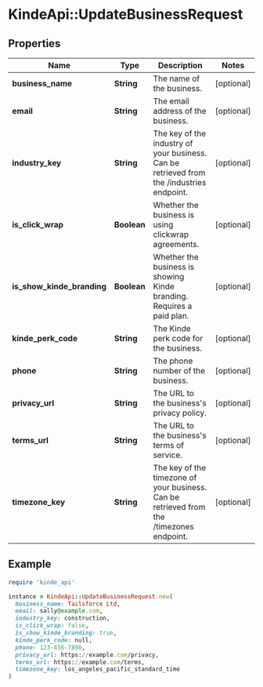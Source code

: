 # KindeApi::UpdateBusinessRequest

## Properties

| Name | Type | Description | Notes |
| ---- | ---- | ----------- | ----- |
| **business_name** | **String** | The name of the business. | [optional] |
| **email** | **String** | The email address of the business. | [optional] |
| **industry_key** | **String** | The key of the industry of your business. Can be retrieved from the /industries endpoint. | [optional] |
| **is_click_wrap** | **Boolean** | Whether the business is using clickwrap agreements. | [optional] |
| **is_show_kinde_branding** | **Boolean** | Whether the business is showing Kinde branding. Requires a paid plan. | [optional] |
| **kinde_perk_code** | **String** | The Kinde perk code for the business. | [optional] |
| **phone** | **String** | The phone number of the business. | [optional] |
| **privacy_url** | **String** | The URL to the business&#39;s privacy policy. | [optional] |
| **terms_url** | **String** | The URL to the business&#39;s terms of service. | [optional] |
| **timezone_key** | **String** | The key of the timezone of your business. Can be retrieved from the /timezones endpoint. | [optional] |

## Example

```ruby
require 'kinde_api'

instance = KindeApi::UpdateBusinessRequest.new(
  business_name: Tailsforce Ltd,
  email: sally@example.com,
  industry_key: construction,
  is_click_wrap: false,
  is_show_kinde_branding: true,
  kinde_perk_code: null,
  phone: 123-456-7890,
  privacy_url: https://example.com/privacy,
  terms_url: https://example.com/terms,
  timezone_key: los_angeles_pacific_standard_time
)
```

